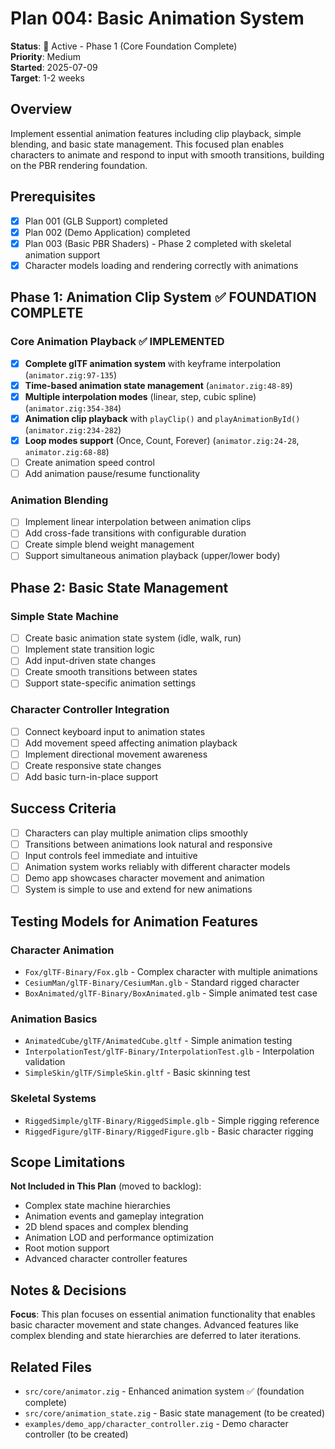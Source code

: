 # Plan 004: Basic Animation System

**Status**: 🔄 Active - Phase 1 (Core Foundation Complete)  
**Priority**: Medium  
**Started**: 2025-07-09  
**Target**: 1-2 weeks  

## Overview

Implement essential animation features including clip playback, simple blending, and basic state management. This focused plan enables characters to animate and respond to input with smooth transitions, building on the PBR rendering foundation.

## Prerequisites

- [x] Plan 001 (GLB Support) completed
- [x] Plan 002 (Demo Application) completed
- [x] Plan 003 (Basic PBR Shaders) - Phase 2 completed with skeletal animation support
- [x] Character models loading and rendering correctly with animations

## Phase 1: Animation Clip System ✅ FOUNDATION COMPLETE

### Core Animation Playback ✅ IMPLEMENTED
- [x] **Complete glTF animation system** with keyframe interpolation (`animator.zig:97-135`)
- [x] **Time-based animation state management** (`animator.zig:48-89`)
- [x] **Multiple interpolation modes** (linear, step, cubic spline) (`animator.zig:354-384`)
- [x] **Animation clip playback** with `playClip()` and `playAnimationById()` (`animator.zig:234-282`)
- [x] **Loop modes support** (Once, Count, Forever) (`animator.zig:24-28`, `animator.zig:68-88`)
- [ ] Create animation speed control
- [ ] Add animation pause/resume functionality

### Animation Blending
- [ ] Implement linear interpolation between animation clips
- [ ] Add cross-fade transitions with configurable duration
- [ ] Create simple blend weight management
- [ ] Support simultaneous animation playback (upper/lower body)

## Phase 2: Basic State Management

### Simple State Machine
- [ ] Create basic animation state system (idle, walk, run)
- [ ] Implement state transition logic
- [ ] Add input-driven state changes
- [ ] Create smooth transitions between states
- [ ] Support state-specific animation settings

### Character Controller Integration
- [ ] Connect keyboard input to animation states
- [ ] Add movement speed affecting animation playback
- [ ] Implement directional movement awareness
- [ ] Create responsive state changes
- [ ] Add basic turn-in-place support

## Success Criteria

- [ ] Characters can play multiple animation clips smoothly
- [ ] Transitions between animations look natural and responsive
- [ ] Input controls feel immediate and intuitive
- [ ] Animation system works reliably with different character models
- [ ] Demo app showcases character movement and animation
- [ ] System is simple to use and extend for new animations

## Testing Models for Animation Features

### Character Animation
- `Fox/glTF-Binary/Fox.glb` - Complex character with multiple animations
- `CesiumMan/glTF-Binary/CesiumMan.glb` - Standard rigged character
- `BoxAnimated/glTF-Binary/BoxAnimated.glb` - Simple animated test case

### Animation Basics
- `AnimatedCube/glTF/AnimatedCube.gltf` - Simple animation testing
- `InterpolationTest/glTF-Binary/InterpolationTest.glb` - Interpolation validation
- `SimpleSkin/glTF/SimpleSkin.gltf` - Basic skinning test

### Skeletal Systems  
- `RiggedSimple/glTF-Binary/RiggedSimple.glb` - Simple rigging reference
- `RiggedFigure/glTF-Binary/RiggedFigure.glb` - Basic character rigging

## Scope Limitations

**Not Included in This Plan** (moved to backlog):
- Complex state machine hierarchies
- Animation events and gameplay integration
- 2D blend spaces and complex blending
- Animation LOD and performance optimization
- Root motion support
- Advanced character controller features

## Notes & Decisions

**Focus**: This plan focuses on essential animation functionality that enables basic character movement and state changes. Advanced features like complex blending and state hierarchies are deferred to later iterations.

## Related Files

- `src/core/animator.zig` - Enhanced animation system ✅ (foundation complete)
- `src/core/animation_state.zig` - Basic state management (to be created)
- `examples/demo_app/character_controller.zig` - Demo character controller (to be created)
